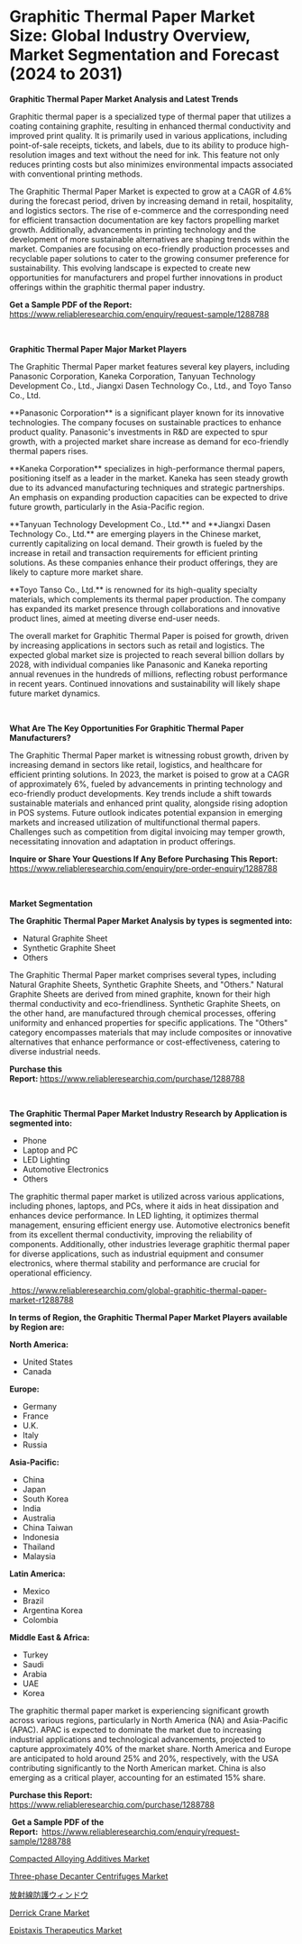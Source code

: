 <p><h1>Graphitic Thermal Paper Market Size: Global Industry Overview, Market Segmentation and Forecast (2024 to 2031)</h1></p><p><strong>Graphitic Thermal Paper Market Analysis and Latest Trends</strong></p>
<p><p>Graphitic thermal paper is a specialized type of thermal paper that utilizes a coating containing graphite, resulting in enhanced thermal conductivity and improved print quality. It is primarily used in various applications, including point-of-sale receipts, tickets, and labels, due to its ability to produce high-resolution images and text without the need for ink. This feature not only reduces printing costs but also minimizes environmental impacts associated with conventional printing methods.</p><p>The Graphitic Thermal Paper Market is expected to grow at a CAGR of 4.6% during the forecast period, driven by increasing demand in retail, hospitality, and logistics sectors. The rise of e-commerce and the corresponding need for efficient transaction documentation are key factors propelling market growth. Additionally, advancements in printing technology and the development of more sustainable alternatives are shaping trends within the market. Companies are focusing on eco-friendly production processes and recyclable paper solutions to cater to the growing consumer preference for sustainability. This evolving landscape is expected to create new opportunities for manufacturers and propel further innovations in product offerings within the graphitic thermal paper industry.</p></p>
<p><strong>Get a Sample PDF of the Report:&nbsp;</strong> <a href="https://www.reliableresearchiq.com/enquiry/request-sample/1288788?utm_campaign=1102&utm_medium=2&utm_source=Github&utm_content=ia&utm_term=26102024&utm_id=graphitic-thermal-paper">https://www.reliableresearchiq.com/enquiry/request-sample/1288788</a></p>
<p>&nbsp;</p>
<p><strong>Graphitic Thermal Paper Major Market Players</strong></p>
<p><p>The Graphitic Thermal Paper market features several key players, including Panasonic Corporation, Kaneka Corporation, Tanyuan Technology Development Co., Ltd., Jiangxi Dasen Technology Co., Ltd., and Toyo Tanso Co., Ltd. </p><p>**Panasonic Corporation** is a significant player known for its innovative technologies. The company focuses on sustainable practices to enhance product quality. Panasonic's investments in R&D are expected to spur growth, with a projected market share increase as demand for eco-friendly thermal papers rises. </p><p>**Kaneka Corporation** specializes in high-performance thermal papers, positioning itself as a leader in the market. Kaneka has seen steady growth due to its advanced manufacturing techniques and strategic partnerships. An emphasis on expanding production capacities can be expected to drive future growth, particularly in the Asia-Pacific region.</p><p>**Tanyuan Technology Development Co., Ltd.** and **Jiangxi Dasen Technology Co., Ltd.** are emerging players in the Chinese market, currently capitalizing on local demand. Their growth is fueled by the increase in retail and transaction requirements for efficient printing solutions. As these companies enhance their product offerings, they are likely to capture more market share.</p><p>**Toyo Tanso Co., Ltd.** is renowned for its high-quality specialty materials, which complements its thermal paper production. The company has expanded its market presence through collaborations and innovative product lines, aimed at meeting diverse end-user needs.</p><p>The overall market for Graphitic Thermal Paper is poised for growth, driven by increasing applications in sectors such as retail and logistics. The expected global market size is projected to reach several billion dollars by 2028, with individual companies like Panasonic and Kaneka reporting annual revenues in the hundreds of millions, reflecting robust performance in recent years. Continued innovations and sustainability will likely shape future market dynamics.</p></p>
<p>&nbsp;</p>
<p><strong>What Are The Key Opportunities For Graphitic Thermal Paper Manufacturers?</strong></p>
<p><p>The Graphitic Thermal Paper market is witnessing robust growth, driven by increasing demand in sectors like retail, logistics, and healthcare for efficient printing solutions. In 2023, the market is poised to grow at a CAGR of approximately 6%, fueled by advancements in printing technology and eco-friendly product developments. Key trends include a shift towards sustainable materials and enhanced print quality, alongside rising adoption in POS systems. Future outlook indicates potential expansion in emerging markets and increased utilization of multifunctional thermal papers. Challenges such as competition from digital invoicing may temper growth, necessitating innovation and adaptation in product offerings.</p></p>
<p><strong>Inquire or Share Your Questions If Any Before Purchasing This Report:</strong> <a href="https://www.reliableresearchiq.com/enquiry/pre-order-enquiry/1288788?utm_campaign=1102&utm_medium=2&utm_source=Github&utm_content=ia&utm_term=26102024&utm_id=graphitic-thermal-paper">https://www.reliableresearchiq.com/enquiry/pre-order-enquiry/1288788</a></p>
<p>&nbsp;</p>
<p><strong>Market Segmentation</strong></p>
<p><strong>The Graphitic Thermal Paper Market Analysis by types is segmented into:</strong></p>
<p><ul><li>Natural Graphite Sheet</li><li>Synthetic Graphite Sheet</li><li>Others</li></ul></p>
<p><p>The Graphitic Thermal Paper market comprises several types, including Natural Graphite Sheets, Synthetic Graphite Sheets, and "Others." Natural Graphite Sheets are derived from mined graphite, known for their high thermal conductivity and eco-friendliness. Synthetic Graphite Sheets, on the other hand, are manufactured through chemical processes, offering uniformity and enhanced properties for specific applications. The "Others" category encompasses materials that may include composites or innovative alternatives that enhance performance or cost-effectiveness, catering to diverse industrial needs.</p></p>
<p><strong>Purchase this Report:&nbsp;</strong><a href="https://www.reliableresearchiq.com/purchase/1288788?utm_campaign=1102&utm_medium=2&utm_source=Github&utm_content=ia&utm_term=26102024&utm_id=graphitic-thermal-paper">https://www.reliableresearchiq.com/purchase/1288788</a></p>
<p>&nbsp;</p>
<p><strong>The Graphitic Thermal Paper Market Industry Research by Application is segmented into:</strong></p>
<p><ul><li>Phone</li><li>Laptop and PC</li><li>LED Lighting</li><li>Automotive Electronics</li><li>Others</li></ul></p>
<p><p>The graphitic thermal paper market is utilized across various applications, including phones, laptops, and PCs, where it aids in heat dissipation and enhances device performance. In LED lighting, it optimizes thermal management, ensuring efficient energy use. Automotive electronics benefit from its excellent thermal conductivity, improving the reliability of components. Additionally, other industries leverage graphitic thermal paper for diverse applications, such as industrial equipment and consumer electronics, where thermal stability and performance are crucial for operational efficiency.</p></p>
<p><a href="https://www.reliableresearchiq.com/global-graphitic-thermal-paper-market-r1288788?utm_campaign=1102&utm_medium=2&utm_source=Github&utm_content=ia&utm_term=26102024&utm_id=graphitic-thermal-paper">&nbsp;https://www.reliableresearchiq.com/global-graphitic-thermal-paper-market-r1288788</a></p>
<p><strong>In terms of Region, the Graphitic Thermal Paper Market Players available by Region are:</strong></p>
<p>
    <p> <strong> North America: </strong>
        <ul>
            <li>United States</li>
            <li>Canada</li>
        </ul>
        </p> 
    <p> <strong> Europe: </strong>
        <ul>
            <li>Germany</li>
            <li>France</li>
            <li>U.K.</li>
            <li>Italy</li>
            <li>Russia</li>
        </ul>
        </p> 
    <p> <strong> Asia-Pacific: </strong>
        <ul>
            <li>China</li>
            <li>Japan</li>
            <li>South Korea</li>
            <li>India</li>
            <li>Australia</li>
            <li>China Taiwan</li>
            <li>Indonesia</li>
            <li>Thailand</li>
            <li>Malaysia</li>
        </ul>
        </p> 
    <p> <strong> Latin America: </strong>
        <ul>
            <li>Mexico</li>
            <li>Brazil</li>
            <li>Argentina Korea</li>
            <li>Colombia</li>
        </ul>
        </p> 
    <p> <strong> Middle East & Africa: </strong>
        <ul>
            <li>Turkey</li>
            <li>Saudi</li>
            <li>Arabia</li>
            <li>UAE</li>
            <li>Korea</li>
        </ul>
    </p>
    </p>
<p><p>The graphitic thermal paper market is experiencing significant growth across various regions, particularly in North America (NA) and Asia-Pacific (APAC). APAC is expected to dominate the market due to increasing industrial applications and technological advancements, projected to capture approximately 40% of the market share. North America and Europe are anticipated to hold around 25% and 20%, respectively, with the USA contributing significantly to the North American market. China is also emerging as a critical player, accounting for an estimated 15% share.</p></p>
<p><strong>Purchase this Report: </strong><a href="https://www.reliableresearchiq.com/purchase/1288788?utm_campaign=1102&utm_medium=2&utm_source=Github&utm_content=ia&utm_term=26102024&utm_id=graphitic-thermal-paper">https://www.reliableresearchiq.com/purchase/1288788</a></p>
<p>&nbsp;<strong>Get a Sample PDF of the Report:&nbsp;&nbsp;</strong><a href="https://www.reliableresearchiq.com/enquiry/request-sample/1288788?utm_campaign=1102&utm_medium=2&utm_source=Github&utm_content=ia&utm_term=26102024&utm_id=graphitic-thermal-paper">https://www.reliableresearchiq.com/enquiry/request-sample/1288788</a></p>
<p><strong></strong></p>
<p><p><a href="https://github.com/ibbiechinotit/Market-Research-Report-List-1/blob/main/compacted-alloying-additives-market.md?utm_campaign=1102&utm_medium=2&utm_source=Github&utm_content=ia&utm_term=26102024&utm_id=graphitic-thermal-paper">Compacted Alloying Additives Market</a></p><p><a href="https://github.com/hegwervaemeruk/Market-Research-Report-List-1/blob/main/three-phase-decanter-centrifuges-market.md?utm_campaign=1102&utm_medium=2&utm_source=Github&utm_content=ia&utm_term=26102024&utm_id=graphitic-thermal-paper">Three-phase Decanter Centrifuges Market</a></p><p><a href="https://github.com/mohamedbakry57/Market-Research-Report-List-6/blob/main/485992220328.md?utm_campaign=1102&utm_medium=2&utm_source=Github&utm_content=ia&utm_term=26102024&utm_id=graphitic-thermal-paper">放射線防護ウィンドウ</a></p><p><a href="https://issuu.com/reportprime-2/docs/derrick-crane-market-size-2030.pptx_d3ad09764dda36?utm_campaign=1102&utm_medium=2&utm_source=Github&utm_content=ia&utm_term=26102024&utm_id=graphitic-thermal-paper">Derrick Crane Market</a></p><p><a href="https://www.linkedin.com/pulse/global-perspectives-epistaxis-therapeutics-market-trends-forecast-wtlef?utm_campaign=1102&utm_medium=2&utm_source=Github&utm_content=ia&utm_term=26102024&utm_id=graphitic-thermal-paper">Epistaxis Therapeutics Market</a></p></p>